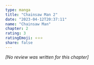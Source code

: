```yaml
---
type: manga
title: "Chainsaw Man 2"
date: "2023-04-12T20:37:11"
name: "Chainsaw Man"
chapter: 2
rating: 3
ratingEmoji: ⭐️⭐️⭐️
share: false
---
```


_[No review was written for this chapter]_
